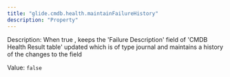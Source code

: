 ```yaml
---
title: "glide.cmdb.health.maintainFailureHistory"
description: "Property"
---
```


Description: When true , keeps the 'Failure Description' field of 'CMDB Health Result table' updated which is of type journal and maintains a history of the changes to the field

Value: `false`